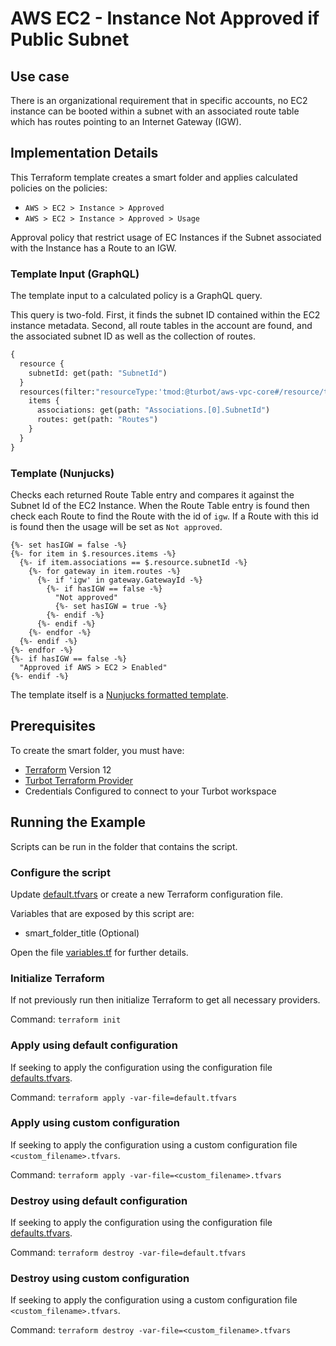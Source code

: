 # AWS EC2 - Instance Not Approved if Public Subnet

## Use case

There is an organizational requirement that in specific accounts, no EC2 instance can be booted within a subnet with 
an associated route table which has routes pointing to an Internet Gateway (IGW).

## Implementation Details

This Terraform template creates a smart folder and applies calculated policies on the policies:

- `AWS > EC2 > Instance > Approved`
- `AWS > EC2 > Instance > Approved > Usage`

Approval policy that restrict usage of EC Instances if the Subnet associated with the Instance has a Route to an IGW.

### Template Input (GraphQL)

The template input to a calculated policy is a GraphQL query.

This query is two-fold. First, it finds the subnet ID contained within the EC2 instance metadata. 
Second, all route tables in the account are found, and the associated subnet ID as well as the collection of routes.

```graphql
{
  resource {
    subnetId: get(path: "SubnetId")
  }
  resources(filter:"resourceType:'tmod:@turbot/aws-vpc-core#/resource/types/routeTable'") {
    items {
      associations: get(path: "Associations.[0].SubnetId")
      routes: get(path: "Routes")
    }
  }
}
```

### Template (Nunjucks)

Checks each returned Route Table entry and compares it against the Subnet Id of the EC2 Instance. 
When the Route Table entry is found then check each Route to find the Route with the id of `igw`.
If a Route with this id is found then the usage will be set as `Not approved`.

```nunjucks
{%- set hasIGW = false -%}
{%- for item in $.resources.items -%}
  {%- if item.associations == $.resource.subnetId -%}
    {%- for gateway in item.routes -%}
      {%- if 'igw' in gateway.GatewayId -%}
        {%- if hasIGW == false -%}
          "Not approved"
          {%- set hasIGW = true -%}
        {%- endif -%}
      {%- endif -%}
    {%- endfor -%}
  {%- endif -%}
{%- endfor -%}
{%- if hasIGW == false -%}
  "Approved if AWS > EC2 > Enabled"
{%- endif -%}
```

The template itself is a [Nunjucks formatted template](https://mozilla.github.io/nunjucks/templating.html).

## Prerequisites

To create the smart folder, you must have:

- [Terraform](https://www.terraform.io) Version 12
- [Turbot Terraform Provider](https://turbot.com/v5/docs/reference/terraform)
- Credentials Configured to connect to your Turbot workspace

## Running the Example

Scripts can be run in the folder that contains the script.

### Configure the script

Update [default.tfvars](default.tfvars) or create a new Terraform configuration file.

Variables that are exposed by this script are:

- smart_folder_title (Optional)

Open the file [variables.tf](variables.tf) for further details.

### Initialize Terraform

If not previously run then initialize Terraform to get all necessary providers.

Command: `terraform init`

### Apply using default configuration

If seeking to apply the configuration using the configuration file [defaults.tfvars](defaults.tfvars).

Command: `terraform apply -var-file=default.tfvars`

### Apply using custom configuration

If seeking to apply the configuration using a custom configuration file `<custom_filename>.tfvars`.

Command: `terraform apply -var-file=<custom_filename>.tfvars`

### Destroy using default configuration

If seeking to apply the configuration using the configuration file [defaults.tfvars](defaults.tfvars).

Command: `terraform destroy -var-file=default.tfvars`

### Destroy using custom configuration

If seeking to apply the configuration using a custom configuration file `<custom_filename>.tfvars`.

Command: `terraform destroy -var-file=<custom_filename>.tfvars`
